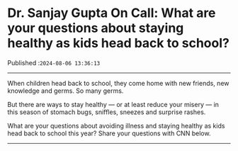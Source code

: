 # Dr. Sanjay Gupta On Call: What are your questions about staying healthy as kids head back to school?

Published :`2024-08-06 13:36:13`

---

When children head back to school, they come home with new friends, new knowledge and germs. So many germs.

But there are ways to stay healthy — or at least reduce your misery — in this season of stomach bugs, sniffles, sneezes and surprise rashes.

What are your questions about avoiding illness and staying healthy as kids head back to school this year? Share your questions with CNN below.

---


